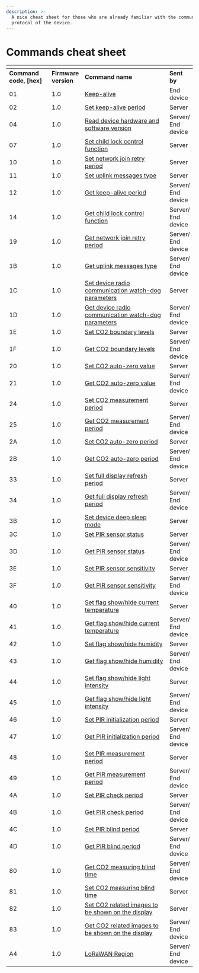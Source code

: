 ```yaml
---
description: >-
  A nice cheat sheet for those who are already familiar with the communication
  protocol of the device.
---
```


# Commands cheat sheet

<table data-header-hidden><thead><tr><th width="140.66666666666669"></th><th></th><th width="429"></th><th></th></tr></thead><tbody><tr><td><strong>Command code, [hex]</strong></td><td><strong>Firmware version</strong></td><td><strong>Command name</strong></td><td><strong>Sent by</strong></td></tr><tr><td>01</td><td>1.0</td><td><a href="keep-alive.md">Keep-alive</a></td><td>End device</td></tr><tr><td>02</td><td>1.0</td><td><a href="keep-alive.md#set">Set keep-alive period</a></td><td>Server</td></tr><tr><td>04</td><td>1.0</td><td><a href="get-firmware-and-hardware-version.md">Read device hardware and software version</a></td><td>Server/ End device</td></tr><tr><td>07</td><td>1.0</td><td><a href="child-lock.md#set">Set child lock control function</a></td><td>Server</td></tr><tr><td>10</td><td>1.0</td><td><a href="network-related-settings-and-others.md#set">Set network join retry period</a></td><td>Server</td></tr><tr><td>11</td><td>1.0</td><td><a href="uplink-types.md#set">Set uplink messages type</a></td><td>Server</td></tr><tr><td>12</td><td>1.0</td><td><a href="keep-alive.md#get">Get keep-alive period</a></td><td>Server/ End device</td></tr><tr><td>14</td><td>1.0</td><td><a href="child-lock.md#get">Get child lock control function</a></td><td>Server/ End device</td></tr><tr><td>19</td><td>1.0</td><td><a href="network-related-settings-and-others.md#get">Get network join retry period</a></td><td>Server/ End device</td></tr><tr><td>1B</td><td>1.0</td><td><a href="uplink-types.md#get">Get uplink messages type</a></td><td>Server/ End device</td></tr><tr><td>1C</td><td>1.0</td><td><a href="network-related-settings-and-others.md#set-1">Set device radio communication watch-dog parameters</a></td><td>Server</td></tr><tr><td>1D</td><td>1.0</td><td><a href="network-related-settings-and-others.md#get-1">Get device radio communication watch-dog parameters</a></td><td>Server/ End device</td></tr><tr><td>1E</td><td>1.0</td><td><a href="co2-measurement-settings.md#set-1">Set CO2 boundary levels</a></td><td>Server</td></tr><tr><td>1F</td><td>1.0</td><td><a href="co2-measurement-settings.md#get-1">Get CO2 boundary levels</a></td><td>Server/ End device</td></tr><tr><td>20</td><td>1.0</td><td><a href="co2-measurement-settings.md#set-2">Set CO2 auto-zero value</a></td><td>Server</td></tr><tr><td>21</td><td>1.0</td><td><a href="co2-measurement-settings.md#get-2">Get CO2 auto-zero value</a></td><td>Server/ End device</td></tr><tr><td>24</td><td>1.0</td><td><a href="co2-measurement-settings.md#set-3">Set CO2 measurement period</a></td><td>Server</td></tr><tr><td>25</td><td>1.0</td><td><a href="co2-measurement-settings.md#get-3">Get CO2 measurement period</a></td><td>Server/ End device</td></tr><tr><td>2A</td><td>1.0</td><td><a href="co2-measurement-settings.md#set-4">Set CO2 auto-zero period</a></td><td>Server</td></tr><tr><td>2B</td><td>1.0</td><td><a href="co2-measurement-settings.md#get-4">Get CO2 auto-zero period</a></td><td>Server/ End device</td></tr><tr><td>33</td><td>1.0</td><td><a href="network-related-settings-and-others.md#set-2">Set full display refresh period</a></td><td>Server</td></tr><tr><td>34</td><td>1.0</td><td><a href="network-related-settings-and-others.md#get-2">Get full display refresh period</a></td><td>Server/ End device</td></tr><tr><td>3B</td><td>1.0</td><td><a href="network-related-settings-and-others.md#deep-sleep-activation">Set device deep sleep mode</a></td><td>Server</td></tr><tr><td>3C</td><td>1.0</td><td><a href="pir-motion-sensor.md#set">Set PIR sensor status</a></td><td>Server</td></tr><tr><td>3D</td><td>1.0</td><td><a href="pir-motion-sensor.md#get">Get PIR sensor status</a></td><td>Server/ End device</td></tr><tr><td>3E</td><td>1.0</td><td><a href="pir-motion-sensor.md#set-4">Set PIR sensor sensitivity</a></td><td>Server</td></tr><tr><td>3F</td><td>1.0</td><td><a href="pir-motion-sensor.md#get-4">Get PIR sensor sensitivity</a></td><td>Server/ End device</td></tr><tr><td>40</td><td>1.0</td><td><a href="hiding-data-from-the-display.md#set">Set flag show/hide current temperature</a></td><td>Server</td></tr><tr><td>41</td><td>1.0</td><td><a href="hiding-data-from-the-display.md#get">Get flag show/hide current temperature</a></td><td>Server/ End device</td></tr><tr><td>42</td><td>1.0</td><td><a href="hiding-data-from-the-display.md#set-1">Set flag show/hide humidity</a></td><td>Server</td></tr><tr><td>43</td><td>1.0</td><td><a href="hiding-data-from-the-display.md#get-1">Get flag show/hide humidity</a></td><td>Server/ End device</td></tr><tr><td>44</td><td>1.0</td><td><a href="hiding-data-from-the-display.md#set-2">Set flag show/hide light intensity</a></td><td>Server</td></tr><tr><td>45</td><td>1.0</td><td><a href="hiding-data-from-the-display.md#get-2">Get flag show/hide light intensity</a></td><td>Server/ End device</td></tr><tr><td>46</td><td>1.0</td><td><a href="pir-motion-sensor.md#set-5">Set PIR initialization period</a></td><td>Server</td></tr><tr><td>47</td><td>1.0</td><td><a href="pir-motion-sensor.md#get-5">Get PIR initialization period</a></td><td>Server/ End device</td></tr><tr><td>48</td><td>1.0</td><td><a href="pir-motion-sensor.md#set-3">Set PIR measurement period</a></td><td>Server</td></tr><tr><td>49</td><td>1.0</td><td><a href="pir-motion-sensor.md#get-3">Get PIR measurement period</a></td><td>Server/ End device</td></tr><tr><td>4A</td><td>1.0</td><td><a href="pir-motion-sensor.md#set-3">Set PIR check period</a></td><td>Server</td></tr><tr><td>4B</td><td>1.0</td><td><a href="pir-motion-sensor.md#get-2">Get PIR check period</a></td><td>Server/ End device</td></tr><tr><td>4C</td><td>1.0</td><td><a href="pir-motion-sensor.md#set-1">Set PIR blind period</a></td><td>Server</td></tr><tr><td>4D</td><td>1.0</td><td><a href="pir-motion-sensor.md#get-1">Get PIR blind period</a></td><td>Server/ End device</td></tr><tr><td>80</td><td>1.0</td><td><a href="co2-measurement-settings.md#get">Get CO2 measuring blind time</a></td><td>Server/ End device</td></tr><tr><td>81</td><td>1.0</td><td><a href="co2-measurement-settings.md#set">Set CO2 measuring blind time</a></td><td>Server</td></tr><tr><td>82</td><td>1.0</td><td><a href="hiding-data-from-the-display.md#set-3">Set CO2 related images to be shown on the display</a></td><td>Server</td></tr><tr><td>83</td><td>1.0</td><td><a href="hiding-data-from-the-display.md#get-3">Get CO2 related images to be shown on the display</a></td><td>Server/ End device</td></tr><tr><td>A4</td><td>1.0</td><td><a href="network-related-settings-and-others.md#lorawan-region">LoRaWAN Region</a></td><td>Server/ End device</td></tr></tbody></table>
